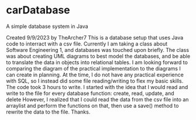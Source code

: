 # carDatabase
A simple database system in Java

Created 9/9/2023 by TheArcher7
This is a database setup that uses Java code to interract with a csv file.
Currently I am taking a class about Software Engineering 1, and databases was touched upon briefly. 
The class was about creating UML diagrams to best model the databases, and be able to translate the data in objects into relational tables.
I am looking forward to comparing the diagram of the practical implementation to the diagrams I can create in planning.
At the time, I do not have any practical experience with SQL, so I instead did some file reading/writing to flex my basic skills.
The code took 3 hours to write. I started with the idea that I would read and write to the file for every database function: create, read, update, and delete
However, I realized that I could read the data from the csv file into an arraylist and perform the functions on that, then use a save() method to rewrite the data to the file.
Thanks.
